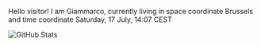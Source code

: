 Hello visitor! I am Giammarco, currently living in space coordinate Brussels and time coordinate Saturday, 17 July, 14:07 CEST

![GitHub Stats](https://github-readme-stats.vercel.app/api?username=grcasanova)
